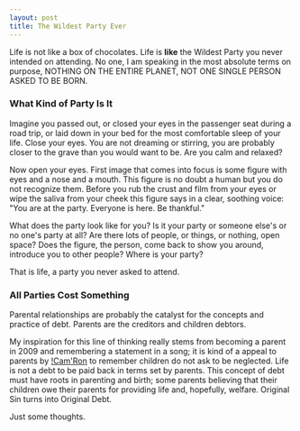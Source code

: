 ```yaml
---
layout: post
title: The Wildest Party Ever
---
```


Life is not like a box of chocolates.  Life is **like** the Wildest Party you never intended on attending.  No one, I am speaking in the most absolute terms on purpose, NOTHING ON THE ENTIRE PLANET, NOT ONE SINGLE PERSON ASKED TO BE BORN.	

### What Kind of Party Is It

Imagine you passed out, or closed your eyes in the passenger seat during a road trip, or laid down in your bed for the most comfortable sleep of your life.  Close your eyes.  You are not dreaming or stirring, you are probably closer to the grave than you would want to be.  Are you calm and relaxed?

Now open your eyes.  First image that comes into focus is some figure with eyes and a nose and a mouth.  This figure is no doubt a human but you do not recognize them.  Before you rub the crust and film from your eyes or wipe the saliva from your cheek this figure says in a clear, soothing voice: "You are at the party.  Everyone is here.  Be thankful."

What does the party look like for you?  Is it your party or someone else's or no one's party at all?  Are there lots of people, or things, or nothing, open space?  Does the figure, the person, come back to show you around, introduce you to other people?  Where is your party?  

That is life, a party you never asked to attend.

### All Parties Cost Something

Parental relationships are probably the catalyst for the concepts and practice of debt.  Parents are the creditors and children debtors.  

My inspiration for this line of thinking really stems from becoming a parent in 2009 and remembering a statement in a song; it is kind of a appeal to parents by [!Cam'Ron](https://youtu.be/T3bp8FsGai8) to remember children do not ask to be neglected.  Life is not a debt to be paid back in terms set by parents.  This concept of debt must have roots in parenting and birth; some parents believing that their children owe their parents for providing life and, hopefully, welfare.  Original Sin turns into Original Debt.

Just some thoughts.